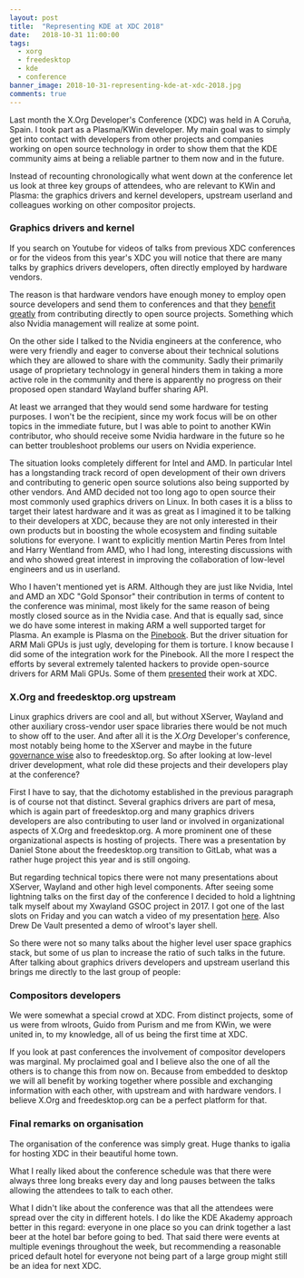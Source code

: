 ```yaml
---
layout: post
title:  "Representing KDE at XDC 2018"
date:   2018-10-31 11:00:00
tags:
  - xorg
  - freedesktop
  - kde
  - conference
banner_image: 2018-10-31-representing-kde-at-xdc-2018.jpg
comments: true
---
```

Last month the X.Org Developer's Conference (XDC) was held in A Coruña, Spain. I took part as a Plasma/KWin developer. My main goal was to simply get into contact with developers from other projects and companies working on open source technology in order to show them that the KDE community aims at being a reliable partner to them now and in the future.

Instead of recounting chronologically what went down at the conference let us look at three key groups of attendees, who are relevant to KWin and Plasma: the graphics drivers and kernel developers, upstream userland and colleagues working on other compositor projects.

### Graphics drivers and kernel
If you search on Youtube for videos of talks from previous XDC conferences or for the videos from this year's XDC you will notice that there are many talks by graphics drivers developers, often directly employed by hardware vendors.

The reason is that hardware vendors have enough money to employ open source developers and send them to conferences and that they [benefit greatly][xdc2017-talk] from contributing directly to open source projects. Something which also Nvidia management will realize at some point.

On the other side I talked to the Nvidia engineers at the conference, who were very friendly and eager to converse about their technical solutions which they are allowed to share with the community. Sadly their primarily usage of proprietary technology in general hinders them in taking a more active role in the community and there is apparently no progress on their proposed open standard Wayland buffer sharing API.

At least we arranged that they would send some hardware for testing purposes. I won't be the recipient, since my work focus will be on other topics in the immediate future, but I was able to point to another KWin contributor, who should receive some Nvidia hardware in the future so he can better troubleshoot problems our users on Nvidia experience.

The situation looks completely different for Intel and AMD. In particular Intel has a longstanding track record of open development of their own drivers and contributing to generic open source solutions also being supported by other vendors. And AMD decided not too long ago to open source their most commonly used graphics drivers on Linux. In both cases it is a bliss to target their latest hardware and it was as great as I imagined it to be talking to their developers at XDC, because they are not only interested in their own products but in boosting the whole ecosystem and finding suitable solutions for everyone. I want to explicitly mention Martin Peres from Intel and Harry Wentland from AMD, who I had long, interesting discussions with and who showed great interest in improving the collaboration of low-level engineers and us in userland.

Who I haven't mentioned yet is ARM. Although they are just like Nvidia, Intel and AMD an XDC "Gold Sponsor" their contribution in terms of content to the conference was minimal, most likely for the same reason of being mostly closed source as in the Nvidia case. And that is equally sad, since we do have some interest in making ARM a well supported target for Plasma. An example is Plasma on the [Pinebook][pine-plasma]. But the driver situation for ARM Mali GPUs is just ugly, developing for them is torture. I know because I did some of the integration work for the Pinebook. All the more I respect the efforts by several extremely talented hackers to provide open-source drivers for ARM Mali GPUs. Some of them [presented][mali-panfrost] their work at XDC.

### X.Org and freedesktop.org upstream
Linux graphics drivers are cool and all, but without XServer, Wayland and other auxiliary cross-vendor user space libraries there would be not much to show off to the user. And after all it is the *X.Org* Developer's conference, most notably being home to the XServer and maybe in the future [governance wise][fdo-xorg] also to freedesktop.org. So after looking at low-level driver development, what role did these projects and their developers play at the conference?

First I have to say, that the dichotomy established in the previous paragraph is of course not that distinct. Several graphics drivers are part of mesa, which is again part of freedesktop.org and many graphics drivers developers are also contributing to user land or involved in organizational aspects of X.Org and freedesktop.org. A more prominent one of these organizational aspects is hosting of projects. There was a presentation by Daniel Stone about the freedesktop.org transition to GitLab, what was a rather huge project this year and is still ongoing.

But regarding technical topics there were not many presentations about XServer, Wayland and other high level components. After seeing some lightning talks on the first day of the conference I decided to hold a lightning talk myself about my Xwayland GSOC project in 2017. I got one of the last slots on Friday and you can watch a video of my presentation [here][youtube-own-talk]. Also Drew De Vault presented a demo of wlroot's layer shell.

So there were not so many talks about the higher level user space graphics stack, but some of us plan to increase the ratio of such talks in the future. After talking about graphics drivers developers and upstream userland this brings me directly to the last group of people:

### Compositors developers
We were somewhat a special crowd at XDC. From distinct projects, some of us were from wlroots, Guido from Purism and me from KWin, we were united in, to my knowledge, all of us being the first time at XDC.

If you look at past conferences the involvement of compositor developers was marginal. My proclaimed goal and I believe also the one of all the others is to change this from now on. Because from embedded to desktop we will all benefit by working together where possible and exchanging information with each other, with upstream and with hardware vendors. I believe X.Org and freedesktop.org can be a perfect platform for that.

### Final remarks on organisation
The organisation of the conference was simply great. Huge thanks to igalia for hosting XDC in their beautiful home town.

What I really liked about the conference schedule was that there were always three long breaks every day and long pauses between the talks allowing the attendees to talk to each other.

What I didn't like about the conference was that all the attendees were spread over the city in different hotels. I do like the KDE Akademy approach better in this regard: everyone in one place so you can drink together a last beer at the hotel bar before going to bed. That said there were events at multiple evenings throughout the week, but recommending a reasonable priced default hotel for everyone not being part of a large group might still be an idea for next XDC.

[xdc2017-talk]: https://www.youtube.com/watch?v=R2XHZd4uXRI&t=16m20s
[pine-plasma]: https://twitter.com/thepine64/status/1057379204021583872
[mali-panfrost]: https://www.youtube.com/watch?v=qtt2Y7XZS3k
[fdo-xorg]: https://lists.freedesktop.org/archives/wayland-devel/2018-October/039533.html
[youtube-own-talk]: https://www.youtube.com/watch?v=Wjs_Yoz5n_c
[youtube-drew-talk]: https://www.youtube.com/watch?v=VuRXHJu5Kmg

